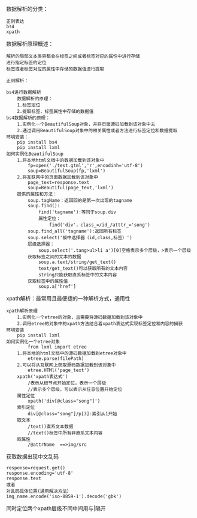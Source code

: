 数据解析的分类：

	正则表达
	bs4
	xpath

数据解析原理概述：

	解析的局部文本类容都会在标签之间或者标签对应的属性中进行存储
	进行指定标签的定位
	标签或者标签对应的属性中存储的数据值进行提取

	正则解析：
	
	bs4进行数据解析
		数据解析的原理：
		1.标签定位
		2.提取标签，标签属性中存储的数据值
	bs4数据解析的原理：
		1.实例化一个BeautifulSoup对象，并将页面源码加载到该对象中去
		2.通过调用BeautifulSoup对象中的相关属性或者方法进行标签定位和数据提取
	环境安装：
		pip install bs4
		pip install lxml
	如何实例化BeautifulSoup
		1.将本地html文档中的数据加载到该对象中
			fp=open('./test.gtml','r',encodinh='utf-8')
			soup=BeautifulSoup(fp,'lxml')
		2.将互联网中的页面数据加载到该对象中
			page_text=response.text
			soup=Beautiful(page_text,'lxml')
		提供的属性和方法：
			soup.tagName：返回回的是第一次出现的tagname
			soup.find():
				find('tagname'):等同于soup.div
				属性定位：
					find('div'，class_=/id_/atttr_='song')
			soup.find_all('tagname'):返回所有标签
			soup.select('模中选择器（id,class,标签）')
			层级选择器：
				soup.select('.tang>ul>li a')[0]空格表示多个层级，>表示一个层级
			获取标签之间的文本的数据
				soup.a.text/string/get_text()
				text/get_text()可以获取所有的文本内容
				string只能获取直系标签中的文本内容
			获取标签中的属性值
				soup.a['href']
xpath解析：最常用且最便捷的一种解析方式，通用性

	xpath解析原理
		1.实例化一个etree的对象，且需要将源码数据加载到该对象中
		2.调用etree的对象中的xpath方法结合着xpath表达式实现标签定位和内容的捕获
	环境安装
		pip install lxml
	如何实例化一个etree对象
			from lxml import etree
		1.将本地的html文档中的源码数据加载到etree对象中
			etree.parse(filePath)
		2.可以将从互联网上获取源码数据加载到该对象中
			etree.HTMl('page_text')
		xpath('xpath表达式')
			/表示从根节点开始定位，表示一个层级
			//表示多个层级，可以表示从任意位置开始定位
		属性定位
			xpath('div[@class="song"]')
		索引定位
			div[@class="song"]/p[3]:索引从1开始
		取文本
			/text()直系文本数据
			//text()标签中所有非直系文本内容
		取属性
			/@attrName  ==>img/src
		
获取数据出现中文乱码

	response=request.get()
	response.encoding='utf-8'
	response.text
	或者
	对乱码具体位置(通用解决方法）
	img_name.encode('iso-8859-1').decode('gbk')
同时定位两个xpath层级不同中间用与|隔开


	